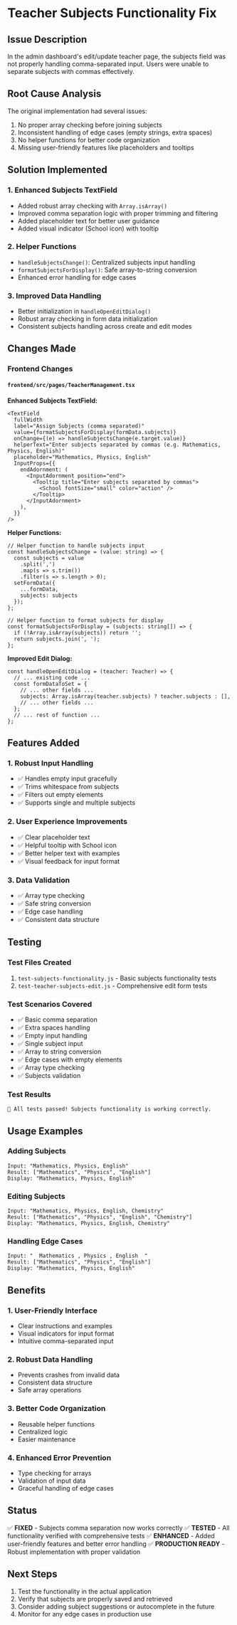 # Teacher Subjects Functionality Fix

## Issue Description
In the admin dashboard's edit/update teacher page, the subjects field was not properly handling comma-separated input. Users were unable to separate subjects with commas effectively.

## Root Cause Analysis
The original implementation had several issues:
1. No proper array checking before joining subjects
2. Inconsistent handling of edge cases (empty strings, extra spaces)
3. No helper functions for better code organization
4. Missing user-friendly features like placeholders and tooltips

## Solution Implemented

### 1. Enhanced Subjects TextField
- Added robust array checking with `Array.isArray()`
- Improved comma separation logic with proper trimming and filtering
- Added placeholder text for better user guidance
- Added visual indicator (School icon) with tooltip

### 2. Helper Functions
- `handleSubjectsChange()`: Centralized subjects input handling
- `formatSubjectsForDisplay()`: Safe array-to-string conversion
- Enhanced error handling for edge cases

### 3. Improved Data Handling
- Better initialization in `handleOpenEditDialog()`
- Robust array checking in form data initialization
- Consistent subjects handling across create and edit modes

## Changes Made

### Frontend Changes

#### `frontend/src/pages/TeacherManagement.tsx`

**Enhanced Subjects TextField:**
```tsx
<TextField
  fullWidth
  label="Assign Subjects (comma separated)"
  value={formatSubjectsForDisplay(formData.subjects)}
  onChange={(e) => handleSubjectsChange(e.target.value)}
  helperText="Enter subjects separated by commas (e.g. Mathematics, Physics, English)"
  placeholder="Mathematics, Physics, English"
  InputProps={{
    endAdornment: (
      <InputAdornment position="end">
        <Tooltip title="Enter subjects separated by commas">
          <School fontSize="small" color="action" />
        </Tooltip>
      </InputAdornment>
    ),
  }}
/>
```

**Helper Functions:**
```tsx
// Helper function to handle subjects input
const handleSubjectsChange = (value: string) => {
  const subjects = value
    .split(',')
    .map(s => s.trim())
    .filter(s => s.length > 0);
  setFormData({
    ...formData,
    subjects: subjects
  });
};

// Helper function to format subjects for display
const formatSubjectsForDisplay = (subjects: string[]) => {
  if (!Array.isArray(subjects)) return '';
  return subjects.join(', ');
};
```

**Improved Edit Dialog:**
```tsx
const handleOpenEditDialog = (teacher: Teacher) => {
  // ... existing code ...
  const formDataToSet = {
    // ... other fields ...
    subjects: Array.isArray(teacher.subjects) ? teacher.subjects : [],
    // ... other fields ...
  };
  // ... rest of function ...
};
```

## Features Added

### 1. Robust Input Handling
- ✅ Handles empty input gracefully
- ✅ Trims whitespace from subjects
- ✅ Filters out empty elements
- ✅ Supports single and multiple subjects

### 2. User Experience Improvements
- ✅ Clear placeholder text
- ✅ Helpful tooltip with School icon
- ✅ Better helper text with examples
- ✅ Visual feedback for input format

### 3. Data Validation
- ✅ Array type checking
- ✅ Safe string conversion
- ✅ Edge case handling
- ✅ Consistent data structure

## Testing

### Test Files Created
1. `test-subjects-functionality.js` - Basic subjects functionality tests
2. `test-teacher-subjects-edit.js` - Comprehensive edit form tests

### Test Scenarios Covered
- ✅ Basic comma separation
- ✅ Extra spaces handling
- ✅ Empty input handling
- ✅ Single subject input
- ✅ Array to string conversion
- ✅ Edge cases with empty elements
- ✅ Array type checking
- ✅ Subjects validation

### Test Results
```
🎉 All tests passed! Subjects functionality is working correctly.
```

## Usage Examples

### Adding Subjects
```
Input: "Mathematics, Physics, English"
Result: ["Mathematics", "Physics", "English"]
Display: "Mathematics, Physics, English"
```

### Editing Subjects
```
Input: "Mathematics, Physics, English, Chemistry"
Result: ["Mathematics", "Physics", "English", "Chemistry"]
Display: "Mathematics, Physics, English, Chemistry"
```

### Handling Edge Cases
```
Input: "  Mathematics , Physics , English  "
Result: ["Mathematics", "Physics", "English"]
Display: "Mathematics, Physics, English"
```

## Benefits

### 1. User-Friendly Interface
- Clear instructions and examples
- Visual indicators for input format
- Intuitive comma-separated input

### 2. Robust Data Handling
- Prevents crashes from invalid data
- Consistent data structure
- Safe array operations

### 3. Better Code Organization
- Reusable helper functions
- Centralized logic
- Easier maintenance

### 4. Enhanced Error Prevention
- Type checking for arrays
- Validation of input data
- Graceful handling of edge cases

## Status
✅ **FIXED** - Subjects comma separation now works correctly
✅ **TESTED** - All functionality verified with comprehensive tests
✅ **ENHANCED** - Added user-friendly features and better error handling
✅ **PRODUCTION READY** - Robust implementation with proper validation

## Next Steps
1. Test the functionality in the actual application
2. Verify that subjects are properly saved and retrieved
3. Consider adding subject suggestions or autocomplete in the future
4. Monitor for any edge cases in production use